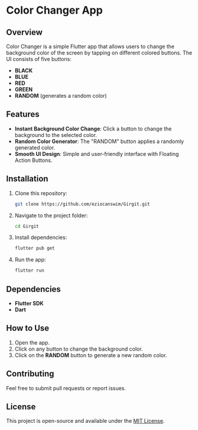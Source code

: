 # Color Changer App

## Overview
Color Changer is a simple Flutter app that allows users to change the background color of the screen by tapping on different colored buttons. The UI consists of five buttons:
- **BLACK**  
- **BLUE**  
- **RED**  
- **GREEN**  
- **RANDOM** (generates a random color)

## Features
- **Instant Background Color Change**: Click a button to change the background to the selected color.
- **Random Color Generator**: The "RANDOM" button applies a randomly generated color.
- **Smooth UI Design**: Simple and user-friendly interface with Floating Action Buttons.

## Installation
1. Clone this repository:
   ```sh
   git clone https://github.com/eziocanswim/Girgit.git
   ```
2. Navigate to the project folder:
   ```sh
   cd Girgit
   ```
3. Install dependencies:
   ```sh
   flutter pub get
   ```
4. Run the app:
   ```sh
   flutter run
   ```

## Dependencies
- **Flutter SDK**
- **Dart**

## How to Use
1. Open the app.
2. Click on any button to change the background color.
3. Click on the **RANDOM** button to generate a new random color.

## Contributing
Feel free to submit pull requests or report issues.

## License
This project is open-source and available under the [MIT License](LICENSE).

